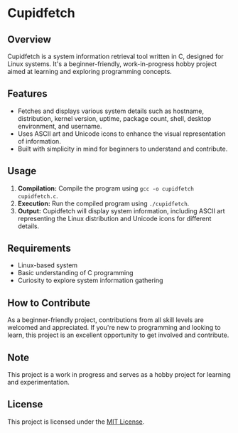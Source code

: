 # Cupidfetch

## Overview
Cupidfetch is a system information retrieval tool written in C, designed for Linux systems. It's a beginner-friendly, work-in-progress hobby project aimed at learning and exploring programming concepts.

## Features
- Fetches and displays various system details such as hostname, distribution, kernel version, uptime, package count, shell, desktop environment, and username.
- Uses ASCII art and Unicode icons to enhance the visual representation of information.
- Built with simplicity in mind for beginners to understand and contribute.

## Usage
1. **Compilation:** Compile the program using `gcc -o cupidfetch cupidfetch.c`.
2. **Execution:** Run the compiled program using `./cupidfetch`.
3. **Output:** Cupidfetch will display system information, including ASCII art representing the Linux distribution and Unicode icons for different details.

## Requirements
- Linux-based system
- Basic understanding of C programming
- Curiosity to explore system information gathering

## How to Contribute
As a beginner-friendly project, contributions from all skill levels are welcomed and appreciated. If you're new to programming and looking to learn, this project is an excellent opportunity to get involved and contribute.

## Note
This project is a work in progress and serves as a hobby project for learning and experimentation.

## License
This project is licensed under the [MIT License](link-to-license).
